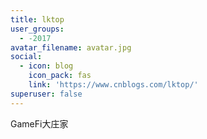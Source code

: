 ```yaml
---
title: lktop
user_groups:
  - -2017
avatar_filename: avatar.jpg
social:
  - icon: blog
    icon_pack: fas
    link: 'https://www.cnblogs.com/lktop/'
superuser: false
---
```


GameFi大庄家